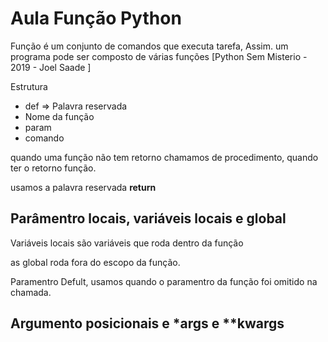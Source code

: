 # Aula Função Python

Função é um conjunto de comandos que executa tarefa, Assim. um programa pode ser composto de várias funções [Python Sem Misterio - 2019 - Joel Saade ]


Estrutura

- def => Palavra reservada
- Nome da função
- param
- comando

quando uma função não tem retorno chamamos de procedimento, quando ter o retorno função.

usamos a palavra reservada **return**

## Parâmentro locais, variáveis locais e global

Variáveis locais são variáveis que roda dentro da função

as global roda fora do escopo da função.

Paramentro Defult, usamos quando o paramentro da função foi omitido na chamada.



## Argumento posicionais e *args e **kwargs